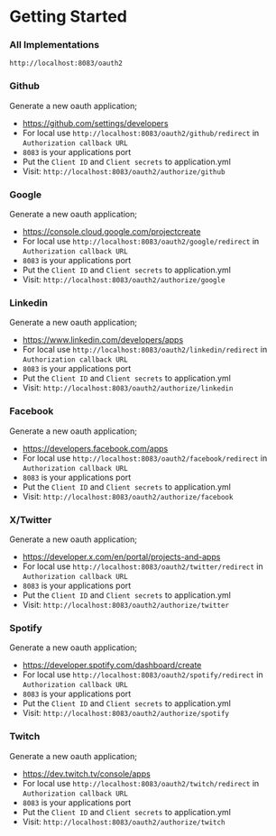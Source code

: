 # Getting Started

### All Implementations
`
http://localhost:8083/oauth2
`

### Github
Generate a new oauth application;
- https://github.com/settings/developers
- For local use `http://localhost:8083/oauth2/github/redirect` in `Authorization callback URL` 
- `8083` is your applications port
- Put the `Client ID` and `Client secrets` to application.yml
- Visit: `http://localhost:8083/oauth2/authorize/github`

### Google
Generate a new oauth application;
- https://console.cloud.google.com/projectcreate
- For local use `http://localhost:8083/oauth2/google/redirect` in `Authorization callback URL` 
- `8083` is your applications port
- Put the `Client ID` and `Client secrets` to application.yml
- Visit: `http://localhost:8083/oauth2/authorize/google`

### Linkedin
Generate a new oauth application;
- https://www.linkedin.com/developers/apps
- For local use `http://localhost:8083/oauth2/linkedin/redirect` in `Authorization callback URL` 
- `8083` is your applications port
- Put the `Client ID` and `Client secrets` to application.yml
- Visit: `http://localhost:8083/oauth2/authorize/linkedin`

### Facebook
Generate a new oauth application;
- https://developers.facebook.com/apps
- For local use `http://localhost:8083/oauth2/facebook/redirect` in `Authorization callback URL`
- `8083` is your applications port
- Put the `Client ID` and `Client secrets` to application.yml
- Visit: `http://localhost:8083/oauth2/authorize/facebook`

### X/Twitter
Generate a new oauth application;
- https://developer.x.com/en/portal/projects-and-apps
- For local use `http://localhost:8083/oauth2/twitter/redirect` in `Authorization callback URL`
- `8083` is your applications port
- Put the `Client ID` and `Client secrets` to application.yml
- Visit: `http://localhost:8083/oauth2/authorize/twitter`

### Spotify
Generate a new oauth application;
- https://developer.spotify.com/dashboard/create
- For local use `http://localhost:8083/oauth2/spotify/redirect` in `Authorization callback URL`
- `8083` is your applications port
- Put the `Client ID` and `Client secrets` to application.yml
- Visit: `http://localhost:8083/oauth2/authorize/spotify`

### Twitch
Generate a new oauth application;
- https://dev.twitch.tv/console/apps
- For local use `http://localhost:8083/oauth2/twitch/redirect` in `Authorization callback URL`
- `8083` is your applications port
- Put the `Client ID` and `Client secrets` to application.yml
- Visit: `http://localhost:8083/oauth2/authorize/twitch`
